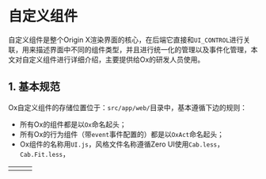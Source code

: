 # 自定义组件

自定义组件是整个Origin X渲染界面的核心，在后端它直接和`UI_CONTROL`进行关联，用来描述界面中不同的组件类型，并且进行统一化的管理以及事件化管理，本文对自定义组件进行详细介绍，主要提供给Ox的研发人员使用。

## 1. 基本规范

Ox自定义组件的存储位置位于：`src/app/web/`目录中，基本遵循下边的规则：

* 所有Ox的组件都是以`Ox`命名起头；
* 所有Ox的行为组件（带`event`事件配置的）都是以`OxAct`命名起头；
* Ox组件的名称用`UI.js`，风格文件名称遵循Zero UI使用`Cab.less`，`Cab.Fit.less`，

|  |  |  |
| :--- | :--- | :--- |
|  |  |  |



